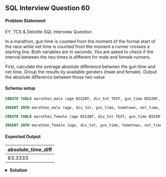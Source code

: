 ## SQL Interview Question 60

#### Problem Statement

<bold>EY, TCS & Deloitte SQL Interview Question</bold>

In a marathon, gun time is counted from the moment of the formal start of the race while net time is counted from the moment a runner crosses a starting line. Both variables are in seconds.
You are asked to check if the interval between the two times is different for male and female runners.

First, calculate the average absolute difference between the gun time and net time. Group the results by available genders (male and female). Output the absolute difference between those two value

#### Schema setup

```sql
CREATE TABLE marathon_male (age BIGINT, div_tot TEXT, gun_time BIGINT, hometown TEXT, net_time BIGINT, num BIGINT, pace BIGINT, person_name TEXT, place BIGINT);

INSERT INTO marathon_male (age, div_tot, gun_time, hometown, net_time, num, pace, person_name, place) VALUES (25, '1/100', 3600, 'New York', 3400, 101, 500, 'John Doe', 1), (30, '2/100', 4000, 'Boston', 3850, 102, 550, 'Michael Smith', 2), (22, '3/100', 4200, 'Chicago', 4150, 103, 600, 'David Johnson', 3);

CREATE TABLE marathon_female (age BIGINT, div_tot TEXT, gun_time BIGINT, hometown TEXT, net_time BIGINT, num BIGINT, pace BIGINT, person_name TEXT, place BIGINT);

INSERT INTO marathon_female (age, div_tot, gun_time, hometown, net_time, num, pace, person_name, place) VALUES (28, '1/100', 3650, 'San Francisco', 3600, 201, 510, 'Jane Doe', 1), (26, '2/100', 3900, 'Los Angeles', 3850, 202, 530, 'Emily Davis', 2), (24, '3/100', 4100, 'Seattle', 4050, 203, 590, 'Anna Brown', 3);
```

#### Expected Output

| absolute_time_diff |
|--------------------|
| 83.3333             |

<details>
<summary><strong>Solution</strong></summary>

```sql
With gender_avg_time_diff AS
(
 SELECT
     'Male' AS gender,
     AVG(ABS(gun_time - net_time)) AS avg_time_diff
 FROM marathon_male
 UNION
 SELECT
     'Female' AS gender,
     AVG(ABS(gun_time - net_time)) AS avg_time_diff
 FROM marathon_female
)
    
SELECT
    ABS(MAX(CASE WHEN gender = 'Male' THEN avg_time_diff END) -
    MAX(CASE WHEN gender = 'Female' THEN avg_time_diff END)) AS absolute_time_diff
FROM gender_avg_time_diff;
```
</details>
